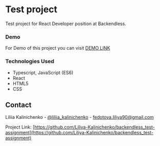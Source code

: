 # Test project
Test project for React Developer position at Backendless.

### Demo
For Demo of this project you can visit [DEMO LINK](https://Liliya-Kalinichenko.github.io/backendless_test-assignment/)

### Technologies Used

* Typescript, JavaScript (ES6)
* React
* HTML5
* CSS

## Contact

Liliia Kalinichenko - [@liliia_kalinichenko](https://t.me/liliia_kalinichenko) - fedotova.liliya90@gmail.com

Project Link: [https://github.com/Liliya-Kalinichenko/backendless_test-assignment](https://github.com/Liliya-Kalinichenko/backendless_test-assignment)

